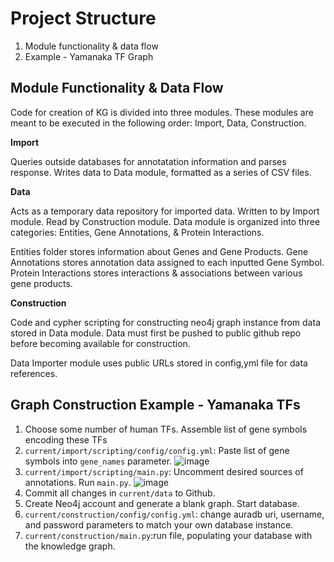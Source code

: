 Project Structure
================

1. Module functionality & data flow
2. Example - Yamanaka TF Graph

Module Functionality & Data Flow
----------
Code for creation of KG is divided into three modules. These modules are meant to be executed in the following order: Import, Data, Construction.

**Import**

Queries outside databases for annotatation information and parses response. Writes data to Data module, formatted as a series of CSV files.

**Data**

Acts as a temporary data repository for imported data. Written to by Import module. Read by Construction module. Data module is organized into three categories: Entities, Gene Annotations, & Protein Interactions. 

Entities folder stores information about Genes and Gene Products. Gene Annotations stores annotation data assigned to each inputted Gene Symbol. Protein Interactions stores interactions & associations between various gene products.

**Construction**

Code and cypher scripting for constructing neo4j graph instance from data stored in Data module. Data must first be pushed to public github repo before becoming available for construction.

Data Importer module uses public URLs stored in config,yml file for data references. 

Graph Construction Example - Yamanaka TFs
---------
1. Choose some number of human TFs. Assemble list of gene symbols encoding these TFs
2. `current/import/scripting/config/config.yml`: Paste list of gene symbols into `gene_names` parameter.
![image](https://user-images.githubusercontent.com/95512439/186543871-57dd7271-13bf-4871-ad9d-cd420ddeaa82.png)
3. `current/import/scripting/main.py`: Uncomment desired sources of annotations. Run `main.py`. 
![image](https://user-images.githubusercontent.com/95512439/186546230-361f95af-7bfb-4ba8-b28d-cdfe999d2717.png)
4. Commit all changes in `current/data` to Github.
5. Create Neo4j account and generate a blank graph. Start database.
6. `current/construction/config/config.yml`: change auradb uri, username, and password parameters to match your own database instance.
7. `current/construction/main.py`:run file, populating your database with the knowledge graph. 

